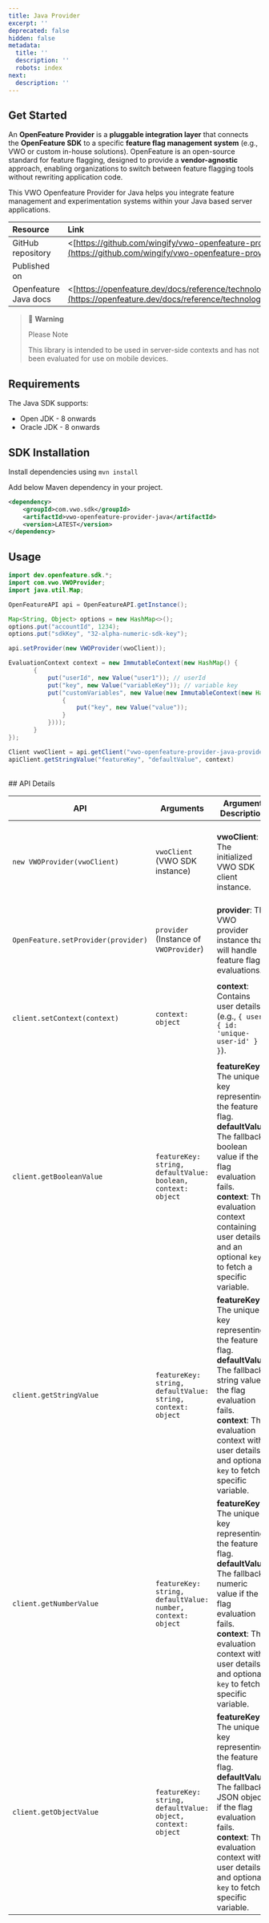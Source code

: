 ```yaml
---
title: Java Provider
excerpt: ''
deprecated: false
hidden: false
metadata:
  title: ''
  description: ''
  robots: index
next:
  description: ''
---
```

## Get Started

An **OpenFeature Provider** is a **pluggable integration layer** that connects the **OpenFeature SDK** to a specific **feature flag management system** (e.g., VWO or custom in-house solutions). OpenFeature is an open-source standard for feature flagging, designed to provide a **vendor-agnostic** approach, enabling organizations to switch between feature flagging tools without rewriting application code.

This VWO Openfeature Provider for Java helps you integrate feature management and experimentation systems within your Java based server applications.

| Resource              | Link                                                                                                                                  |
| :-------------------- | :------------------------------------------------------------------------------------------------------------------------------------ |
| GitHub repository     | \<[https://github.com/wingify/vwo-openfeature-provider-java](https://github.com/wingify/vwo-openfeature-provider-java)>               |
| Published on          |                                                                                                                                       |
| Openfeature Java docs | \<[https://openfeature.dev/docs/reference/technologies/server/java](https://openfeature.dev/docs/reference/technologies/server/java)> |

> 🚧 **Warning**
>
> Please Note
>
> This library is intended to be used in server-side contexts and has not been evaluated for use on mobile devices.

## Requirements

The Java SDK supports:

* Open JDK - 8 onwards
* Oracle JDK - 8 onwards

## SDK Installation

Install dependencies using `mvn install`

Add below Maven dependency in your project.

```xml
<dependency>
    <groupId>com.vwo.sdk</groupId>
    <artifactId>vwo-openfeature-provider-java</artifactId>
    <version>LATEST</version>
</dependency>
```

## Usage

```java
import dev.openfeature.sdk.*;
import com.vwo.VWOProvider;
import java.util.Map;

OpenFeatureAPI api = OpenFeatureAPI.getInstance();

Map<String, Object> options = new HashMap<>();
options.put("accountId", 1234);
options.put("sdkKey", "32-alpha-numeric-sdk-key");

api.setProvider(new VWOProvider(vwoClient));

EvaluationContext context = new ImmutableContext(new HashMap() {
       {
           put("userId", new Value("user1")); // userId
           put("key", new Value("variableKey")); // variable key
           put("customVariables", new Value(new ImmutableContext(new HashMap() {
               {
                   put("key", new Value("value"));
               }
           })));
       }
});

Client vwoClient = api.getClient("vwo-openfeature-provider-java-provider");
apiClient.getStringValue("featureKey", "defaultValue", context)
```

<br />## API Details

| API                                 | Arguments                                                    | Argument Description                                                                                                                                                                                                                                               | API Description                                                                                                                                                        |
| ----------------------------------- | ------------------------------------------------------------ | ------------------------------------------------------------------------------------------------------------------------------------------------------------------------------------------------------------------------------------------------------------------ | ---------------------------------------------------------------------------------------------------------------------------------------------------------------------- |
| `new VWOProvider(vwoClient)`        | `vwoClient` (VWO SDK instance)                               | **vwoClient**: The initialized VWO SDK client instance.                                                                                                                                                                                                            | Creates a new instance of `VWOProvider`, which integrates VWO with OpenFeature.                                                                                        |
| `OpenFeature.setProvider(provider)` | `provider` (Instance of `VWOProvider`)                       | **provider**: The VWO provider instance that will handle feature flag evaluations.                                                                                                                                                                                 | Sets the provider for OpenFeature, enabling it to evaluate feature flags using VWO.                                                                                    |
| `client.setContext(context)`        | `context: object`                                            | **context**: Contains user details (e.g., `{ user: { id: 'unique-user-id' } }`).                                                                                                                                                                                   | Sets the evaluation context for feature flag evaluations, helping with user-based targeting.                                                                           |
| `client.getBooleanValue`            | `featureKey: string, defaultValue: boolean, context: object` | **featureKey**: The unique key representing the feature flag.<br />**defaultValue**: The fallback boolean value if the flag evaluation fails.<br />**context**: The evaluation context containing user details and an optional `key` to fetch a specific variable. | Fetches the boolean value of a feature flag. If `key` is present in `context`, it retrieves a specific variable; otherwise, it returns whether the feature is enabled. |
| `client.getStringValue`             | `featureKey: string, defaultValue: string, context: object`  | **featureKey**: The unique key representing the feature flag.<br />**defaultValue**: The fallback string value if the flag evaluation fails.<br />**context**: The evaluation context with user details and optional `key` to fetch a specific variable.           | Fetches the string value of a feature flag. Requires `key` in `context` to return a specific variable's value; otherwise, returns `undefined`.                         |
| `client.getNumberValue`             | `featureKey: string, defaultValue: number, context: object`  | **featureKey**: The unique key representing the feature flag.<br />**defaultValue**: The fallback numeric value if the flag evaluation fails.<br />**context**: The evaluation context with user details and optional `key` to fetch a specific variable.          | Fetches the numeric value of a feature flag. Requires `key` in `context` to return a specific variable's value; otherwise, returns `undefined`.                        |
| `client.getObjectValue`             | `featureKey: string, defaultValue: object, context: object`  | **featureKey**: The unique key representing the feature flag.<br />**defaultValue**: The fallback JSON object if the flag evaluation fails.<br />**context**: The evaluation context with user details and optional `key` to fetch a specific variable.            | Fetches the JSON object value of a feature flag. If `key` is provided in `context`, it retrieves a specific variable value; otherwise, it returns all JSON variables.  |